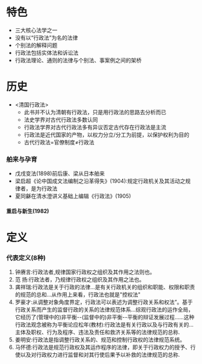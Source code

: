 # 特色

- 三大核心法学之一
- 没有以“行政法”为名的法律
- 个别法的解释问题
- 行政法包括实体法和诉讼法
- 行政法理论、通则的法律与个别法、事案例之间的架桥

# 历史

- <清国行政法>
  - 此书并不认为清朝有行政法，只是用行政法的思路去分析而已
  - 法史学界对古代行政法多数认同
  - 行政法学界对古代行政法多有异议否定古代存在行政法是主流
  - 行政法是近代国家的产物，以权力分立/分工为前提，以保护权利为目的
  - 古代行政法=官僚制度≠行政法

### 舶来与孕育

- 戊戌变法(1898)前后康、梁从日本舶来
- 梁启超《论中国成文法编制之沿革得失》(1904):规定行政机关及其活动之规律者，是为行政法
- 夏同龢在清水澄讲义基础上编辑《行政法》(1905)

#### 重启与新生(1982)

# 定义

### 代表定义(8种)

1. 钟赓言:行政法者,规律国家行政权之组织及其作用之法则也。
2. 范 扬:行政法者，乃规律行政权之组织及其作用之法也。
3. 龚祥瑞:行政法是关于行政的法律…是有关行政机关的组织和职能、权限和职责的规范的总和…从作用上来看，行政法也就是"控权法"
4. 罗豪才:从调整对象角度界定，行政法可以表述为调整行政关系和权法”。基于行政关系而产生的监督行政的关系的法律规范体系…综观行政法的运作全局，它经历了(管理中的)非平衡--(监督中的)非平衡--平衡的辩证发展过程……这种行政法观念被称为平衡论应松年(教材):行政法是有关行政以及与行政有关的…主体及职权、行为及程序、违法及责任和救济关系等的法律规范的总称.
5. 姜明安:行政法是指调整行政关系的、规范和控制行政权的法律规范系统。
6. 马怀德:行政法是规范行政权及其运作程序的法律，即关于行政权力的授予、行使以及对行政权力进行监督和对其行使后果予以补救的法律规范的总称.